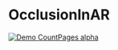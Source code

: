 # OcclusionInAR

[![Demo CountPages alpha](https://share.gifyoutube.com/ZUZNooDo4eU.gif)](https://youtu.be/ZUZNooDo4eU)
